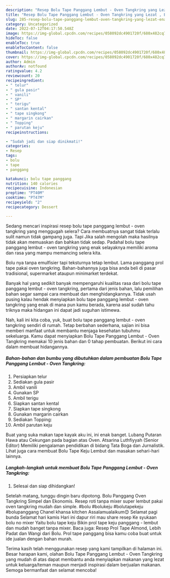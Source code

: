 ```yaml
---
description: "Resep Bolu Tape Panggang Lembut - Oven Tangkring yang Lezat , Enak"
title: "Resep Bolu Tape Panggang Lembut - Oven Tangkring yang Lezat , Enak"
slug: 285-resep-bolu-tape-panggang-lembut-oven-tangkring-yang-lezat-enak
category: Uncategorized
date: 2022-07-12T04:17:50.548Z
image: https://img-global.cpcdn.com/recipes/058092dc4901720f/680x482cq70/bolu-tape-panggang-lembut-oven-tangkring-foto-resep-utama.jpg
hideToc: false
enableToc: true
enableTocContent: false
thumbnail: https://img-global.cpcdn.com/recipes/058092dc4901720f/680x482cq70/bolu-tape-panggang-lembut-oven-tangkring-foto-resep-utama.jpg
cover: https://img-global.cpcdn.com/recipes/058092dc4901720f/680x482cq70/bolu-tape-panggang-lembut-oven-tangkring-foto-resep-utama.jpg
author: Admin
authorAv: notfound
ratingvalue: 4.2
reviewcount: 20
recipeingredient:
- " telur"
- " gula pasir"
- " vanili"
- " SP"
- " terigu"
- " santan kental"
- " tape singkong"
- " margarin cairkan"
- " Topping"
- " parutan keju"
recipeinstructions:

- "Sudah jadi dan siap dinikmati!"
categories:
- Resep
tags:
- bolu
- tape
- panggang

katakunci: bolu tape panggang 
nutrition: 140 calories
recipecuisine: Indonesian
preptime: "PT40M"
cooktime: "PT47M"
recipeyield: "2"
recipecategory: Dessert

---
```



Sedang mencari inspirasi resep bolu tape panggang lembut - oven tangkring yang menggugah selera? Cara membuatnya sangat tidak terlalu sulit namun tidak gampang juga. Tapi Jika salah mengolah maka hasilnya tidak akan memuaskan dan bahkan tidak sedap. Padahal bolu tape panggang lembut - oven tangkring yang enak selayaknya memiliki aroma dan rasa yang mampu memancing selera kita.


Bolu nya tanpa emulfisier tapi teksturnya tetap lembut. Lama panggang prol tape pakai oven tangkring. Bahan-bahannya juga bisa anda beli di pasar tradisional, supermarket ataupun minimarket terdekat.

Banyak hal yang sedikit banyak mempengaruhi kualitas rasa dari bolu tape panggang lembut - oven tangkring, pertama dari jenis bahan, lalu pemilihan bahan segar sampai cara membuat dan menghidangkannya. Tidak usah pusing kalau hendak menyiapkan bolu tape panggang lembut - oven tangkring yang enak di mana pun kamu berada, karena asal sudah tahu triknya maka hidangan ini dapat jadi suguhan istimewa.


Nah, kali ini kita coba, yuk, buat bolu tape panggang lembut - oven tangkring sendiri di rumah. Tetap berbahan sederhana, sajian ini bisa memberi manfaat untuk membantu menjaga kesehatan tubuhmu sekeluarga. Kamu dapat menyiapkan Bolu Tape Panggang Lembut - Oven Tangkring memakai 10 jenis bahan dan 0 tahap pembuatan. Berikut ini cara dalam membuat hidangannya.

<!--inarticleads1-->

##### Bahan-bahan dan bumbu yang dibutuhkan dalam pembuatan Bolu Tape Panggang Lembut - Oven Tangkring:

1. Persiapkan  telur
1. Sediakan  gula pasir
1. Ambil  vanili
1. Gunakan  SP
1. Ambil  terigu
1. Siapkan  santan kental
1. Siapkan  tape singkong
1. Gunakan  margarin cairkan
1. Sediakan  Topping:
1. Ambil  parutan keju


Buat yang suka makan tape kayak aku ini, ini enak banget. Lubang Putaran Hawa atau Cekungan pada bagian atas Oven. Atsarina Luthfiyyah (Senior Editor) Memiliki pengalaman pendidikan di bidang Tata Boga dan Jurnalistik. Lihat juga cara membuat Bolu Tape Keju Lembut dan masakan sehari-hari lainnya. 

<!--inarticleads2-->

##### Langkah-langkah untuk membuat Bolu Tape Panggang Lembut - Oven Tangkring:


1. Selesai dan siap dihidangkan!

Setelah matang, tunggu dingin baru dipotong. Bolu Panggang Oven Tangkring Simpel dan Ekonomis. Resep roti tanpa mixer super lembut pakai oven tangkring mudah dan simple. #bolu #bolukeju #bolutapekeju #bolupanggang Chanel khansa kitchen Assalamualaikum😊 Selamat pagi bunda Selamat hari kamis Hari ini dapur riri mau share resep Ke syukaan bolu no mixer Yaitu bolu tape keju Bikin prol tape keju panggang - lembut dan mudah banget tanpa mixer. Baca juga: Resep Prol Tape Almond, Lebih Padat dan Wangi dari Bolu. Prol tape panggang bisa kamu coba buat untuk ide jualan dengan bahan murah. 

Terima kasih telah menggunakan resep yang kami tampilkan di halaman ini. Besar harapan kami, olahan Bolu Tape Panggang Lembut - Oven Tangkring yang mudah di atas dapat membantu anda menyiapkan makanan yang lezat untuk keluarga/teman maupun menjadi inspirasi dalam berjualan makanan. Semoga bermanfaat dan selamat mencoba!
